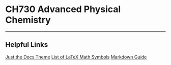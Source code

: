 # CH730 Advanced Physical Chemistry

---

## Helpful Links
[Just the Docs Theme](https://just-the-docs.github.io/just-the-docs/)
[List of LaTeX Math Symbols](https://oeis.org/wiki/List_of_LaTeX_mathematical_symbols)
[Markdown Guide](https://www.markdownguide.org)
